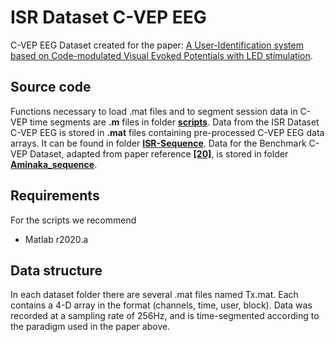# ISR Dataset C-VEP EEG

C-VEP EEG Dataset created for the paper: [A User-Identification system based on Code-modulated Visual Evoked Potentials with LED stimulation](xxx).

## Source code

Functions necessary to load .mat files and to segment session data in C-VEP time segments are **.m** files in folder [**scripts**](scripts).
Data from the ISR Dataset C-VEP EEG is stored in **.mat** files containing pre-processed C-VEP EEG data arrays. It can be found in folder [**ISR-Sequence**](ISR-Sequence).
Data for the Benchmark C-VEP Dataset, adapted from paper reference [**\[20\]**](https://doi.org/10.1038/s41598-017-15373-x), is stored in folder [**Aminaka_sequence**](Aminaka_sequence).

## Requirements

For the scripts we recommend
- Matlab r2020.a

## Data structure

In each dataset folder there are several .mat files named Tx.mat. Each contains a 4-D array in the format (channels, time, user, block). Data was recorded at a sampling rate of 256Hz, and is time-segmented according to the paradigm used in the paper above.
